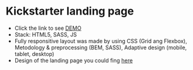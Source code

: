 # Kickstarter landing page
- Click the link to see [DEMO](https://vladyslav-harkusha.github.io/Kickstarter_landing-page/)
- Stack: HTML5, SASS, JS
- Fully responsitive layout was made by using CSS (Grid ang Flexbox), Metodology & preprocessing (BEM, SASS), Adaptive design (mobile, tablet, desktop)
- Design of the landing page you could fing [here](https://www.figma.com/file/Ujp7bCFuvuJlkn8TSbQPSZ/%E2%84%9611-(kickstarter))
